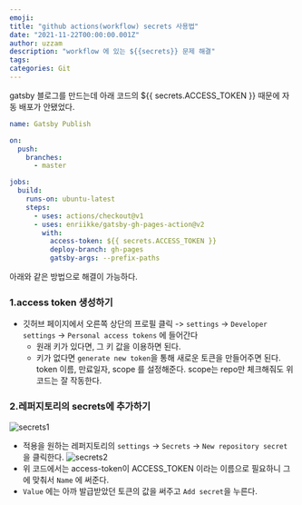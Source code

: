 ```yaml
---
emoji: 
title: "github actions(workflow) secrets 사용법"
date: "2021-11-22T00:00:00.001Z"
author: uzzam
description: "workflow 에 있는 ${{secrets}} 문제 해결"
tags: 
categories: Git
---
```


gatsby 블로그를 만드는데 아래 코드의 ${{ secrets.ACCESS_TOKEN }} 때문에 자동 배포가 안됐었다.

```yml
name: Gatsby Publish

on:
  push:
    branches:
      - master

jobs:
  build:
    runs-on: ubuntu-latest
    steps:
      - uses: actions/checkout@v1
      - uses: enriikke/gatsby-gh-pages-action@v2
        with:
          access-token: ${{ secrets.ACCESS_TOKEN }}
          deploy-branch: gh-pages
          gatsby-args: --prefix-paths
```

아래와 같은 방법으로 해결이 가능하다.

### 1.access token 생성하기
- 깃허브 페이지에서 오른쪽 상단의 프로필 클릭 -> `settings` -> `Developer settings` -> `Personal access tokens` 에 들어간다
  - 원래 키가 있다면, 그 키 값을 이용하면 된다.
  - 키가 없다면 `generate new token`을 통해 새로운 토큰을 만들어주면 된다.  
    token 이름, 만료일자, scope 를 설정해준다. scope는 repo만 체크해줘도 위 코드는 잘 작동한다.

### 2.레퍼지토리의 secrets에 추가하기
![secrets1](/images/secrets1.png)
- 적용을 원하는 레퍼지토리의 `settings` -> `Secrets` -> `New repository secret` 을 클릭한다.
![secrets2](/images/secrets2.png)
- 위 코드에서는 access-token이 ACCESS_TOKEN 이라는 이름으로 필요하니 그에 맞춰서 `Name` 에 써준다.
- `Value` 에는 아까 발급받았던 토큰의 값을 써주고 `Add secret`을 누른다.

